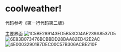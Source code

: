 # coolweather!

代码参考《第一行代码第二版》

主要界面
![1C5BE289143ED5B53C04AE239A8537D5](https://user-images.githubusercontent.com/93441348/161043418-c32e1d45-3229-4e6e-9d75-58877484f8c8.jpg)
![6E83B073476BCBBDD28BAA82ED42E2AC](https://user-images.githubusercontent.com/93441348/161043428-e5c7c4a9-35ab-40b6-8d1d-8a094a5a5bc9.jpg)
![4E00032901B7DEC00C57B306ACBE210F](https://user-images.githubusercontent.com/93441348/161043439-e125f86b-584e-459f-b269-66eb2367a7f8.jpg)
